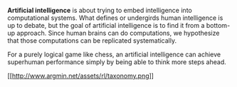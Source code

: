 **Artificial intelligence** is about trying to embed intelligence into computational systems. What defines or undergirds human intelligence is up to debate, but the goal of artificial intelligence is to find it from a bottom-up approach. Since human brains can do computations, we hypothesize that those computations can be replicated systematically.

For a purely logical game like chess, an artificial intelligence can achieve superhuman performance simply by being able to think more steps ahead.

[[http://www.argmin.net/assets/rl/taxonomy.png]]